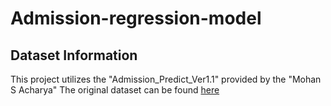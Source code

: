 # Admission-regression-model
## Dataset Information

This project utilizes the "Admission_Predict_Ver1.1" provided by the "Mohan S Acharya" The original dataset can be found [here](https://www.kaggle.com/datasets/mohansacharya/graduate-admissions?select=Admission_Predict_Ver1.1.csv)

